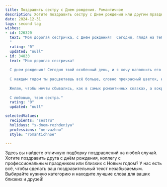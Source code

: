 ```yaml
---
title: Поздравить сестру c Днем рождения. Романтичное
description: Хотите поздравить сестру c Днем рождения или другим праздником? Наш ИИ создаст незабываемое поздравление, а вы обязательно выделитесь среди других.  
date: 2024-12-31
tags: second tag
wishes:
- id: 126320
  text: "Моя дорогая сестричка, с Днём рождения!  Сегодня, глядя на тебя, я снова ощущаю ту безграничную любовь и нежность, что связывают нас с детства. Ты – мой солнечный лучик, моя поддержка и вдохновение. Пусть этот день будет полон волшебства, радости и исполнения всех самых заветных желаний.  Пусть твоя жизнь будет яркой, как небо после летнего дождя, а сердце всегда будет полно любви и счастья.  Я бесконечно люблю тебя!
  "
  rating: "0"
  updated: "null"
- id: 34833
  text: "Моя дорогая сестричка!
  
  С днем рождения! Сегодня твой особенный день, и я хочу наполнить его светом и радостью. Ты — как яркая звезда на моем небе, всегда придающая мне сил и вдохновения.
  
  С каждым годом ты расцветаешь всё больше, словно прекрасный цветок, и я горжусь, что могу наблюдать за твоими достижениями. Пусть каждый миг твоей жизни будет насыщен счастьем, любовью и нежностью, словно самые красивые мелодии.
  
  Желаю, чтобы мечты сбывались, как в самых романтичных сказках, а вокруг всегда были искренние и любящие тебя люди. Ты заслуживаешь только самого лучшего!
  
  С любовью, твоя сестра."
  rating: "0"
  updated: "null"

selectedValues:
  recipients: "sestru"
  holidays: "s-dnem-rozhdeniya"
  professions: "ne-vazhno"
  style: "romantichnoe"

---
```


Здесь вы найдете отличную подборку поздравлений на любой случай.
Хотите поздравить друга с днём рождения, коллегу с профессиональным праздником или близких с Новым годом? У нас есть всё, чтобы сделать ваш поздравительный текст незабываемым. Выбирайте нужную категорию и находите лучшие слова для ваших близких и друзей!
